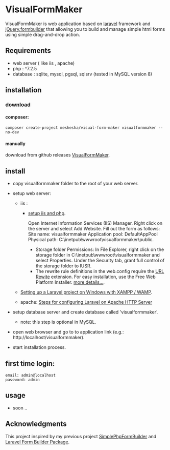 # VisualFormMaker
VisualFormMaker is web application based on [laravel](https://github.com/laravel/laravel) framework and [jQuery.formbuilder](https://formbuilder.online/) that allowing you to build and manage simple html forms using simple drag-and-drop action.

## Requirements
 * web server ( like iis , apache)
 * php :  ^7.2.5
 * database : sqlite, mysql, pgsql, sqlsrv (tested in MySQL version 8)

## installation
### download
#### composer:
    composer create-project meshesha/visual-form-maker visualformmaker --no-dev
#### manually
download from github releases [VisualFormMaker](https://github.com/meshesha/VisualFormMaker/releases).

## install
 * copy visualformmaker folder to the root of your web server.
 * setup web server:
    - iis :
        - [setup iis and php](https://php.iis.net/).

            Open Internet Information Services (IIS) Manager. Right click on the server and select Add Website. Fill out the form as follows:
            Site name: visualformmaker
            Application pool: DefaultAppPool
            Physical path: C:\inetpub\wwwroot\visualformmaker\public.

            - Storage folder Permissions:
                In File Explorer, right click on the storage folder in C:\inetpub\wwwroot\visualformmaker and select Properties. Under the Security tab, grant full control of the storage folder to IUSR.

            * The rewrite rule definitions in the web.config require the [URL Rewite](https://www.iis.net/downloads/microsoft/url-rewrite) extension. For easy installation, use the Free Web Platform Installer.
            [more details...](https://jimfrenette.com/2016/09/laravel-iis-windows-install/).

    - [Setting up a Laravel project on Windows with XAMPP / WAMP](https://medium.com/@insidert/setting-up-laravel-project-on-windows-2aa7e4f080da).

    - apache: [Steps for configuring Laravel on Apache HTTP Server](https://phpraxis.wordpress.com/2016/08/02/steps-for-configuring-laravel-on-apache-http-server/)

* setup database server and create database called 'visualformmaker'.
    - note: this step is optional in MySQL.
* open web browser and go to to application link (e.g.: http://localhost/visualformmaker).
* start installation process.

## first time login:
    email: admin@localhost
    password: admin

## usage
* soon ..

## Acknowledgments
This project inspired by my previous project [SimplePhpFormBuilder](https://github.com/meshesha/SimplePhpFormBuilder) and [Laravel Form Builder Package](https://github.com/jazmy/laravel-formbuilder).

